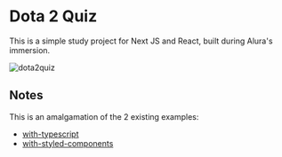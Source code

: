 # Dota 2 Quiz

This is a simple study project for Next JS and React, built during Alura's immersion.

![dota2quiz](https://user-images.githubusercontent.com/35200622/105925652-47d00580-601f-11eb-8fa6-7c9107c95c46.png)


## Notes

This is an amalgamation of the 2 existing examples:

- [with-typescript](https://github.com/vercel/next.js/tree/canary/examples/with-typescript)
- [with-styled-components](https://github.com/vercel/next.js/tree/canary/examples/with-styled-components)
